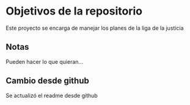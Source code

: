 # Objetivos de la repositorio

Este proyecto se encarga de manejar los planes de la liga de la justicia


## Notas
Pueden hacer lo que quieran...


## Cambio desde github
Se actualizó el readme desde github
